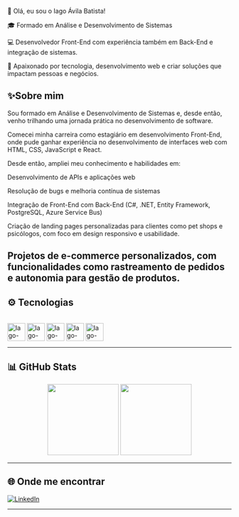 
👋 Olá, eu sou o Iago Ávila Batista!


🎓 Formado em Análise e Desenvolvimento de Sistemas


💻 Desenvolvedor Front-End com experiência também em Back-End e integração de sistemas.


🚀 Apaixonado por tecnologia, desenvolvimento web e criar soluções que impactam pessoas e negócios.



## <a name="pt-br"></a>✨Sobre mim

Sou formado em Análise e Desenvolvimento de Sistemas e, desde então, venho trilhando uma jornada prática no desenvolvimento de software.

Comecei minha carreira como estagiário em desenvolvimento Front-End, onde pude ganhar experiência no desenvolvimento de interfaces web com HTML, CSS, JavaScript e React.

Desde então, ampliei meu conhecimento e habilidades em:

Desenvolvimento de APIs e aplicações web

Resolução de bugs e melhoria contínua de sistemas

Integração de Front-End com Back-End (C#, .NET, Entity Framework, PostgreSQL, Azure Service Bus)

Criação de landing pages personalizadas para clientes como pet shops e psicólogos, com foco em design responsivo e usabilidade.

Projetos de e-commerce personalizados, com funcionalidades como rastreamento de pedidos e autonomia para gestão de produtos.
---

## ⚙️ Tecnologias

<div style="display: inline_block"><br/>
  <img align="center" alt="Iago-JavaScript" height="40" width="40" src="https://cdn.jsdelivr.net/gh/devicons/devicon/icons/javascript/javascript-original.svg" />
  <img align="center" alt="Iago-HTML" height="40" width="40" src="https://cdn.jsdelivr.net/gh/devicons/devicon/icons/html5/html5-original.svg" />
  <img align="center" alt="Iago-CSS" height="40" width="40" src="https://cdn.jsdelivr.net/gh/devicons/devicon/icons/css3/css3-original.svg" />
  <img align="center" alt="Iago-React" height="40" width="40" src="https://cdn.jsdelivr.net/gh/devicons/devicon/icons/react/react-original.svg" />
  <img align="center" alt="Iago-Csharp" height="40" width="40" src="https://cdn.jsdelivr.net/gh/devicons/devicon/icons/csharp/csharp-original.svg" />
</div>

---

## 📊 GitHub Stats

<div align="center">
  <img height="160em" src="https://github-readme-stats.vercel.app/api?username=IagoAvila&show_icons=true&theme=tokyonight&include_all_commits=true&count_private=true"/>
  <img height="160em" src="https://github-readme-stats.vercel.app/api/top-langs/?username=IagoAvila&layout=compact&langs_count=7&theme=tokyonight"/>
</div>

---

## 🌐 Onde me encontrar

[![LinkedIn](https://img.shields.io/badge/LinkedIn-Iago%20Ávila-0e76a8?style=for-the-badge&logo=linkedin&logoColor=white)](https://linkedin.com/in/iago-ávila-batista)

---
